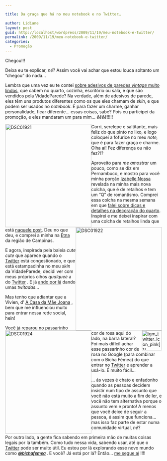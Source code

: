 ```yaml
---

title: Da graça que há no meu notebook e no Twitter…

author: Lidiane
layout: post
guid: http://localhost/wordpress/2009/11/19/meu-notebook-e-twitter/
permalink: /2009/11/19/meu-notebook-e-twitter/
categories:
  - Promoção
---
```

Chegou!!!

Deixa eu te explicar, _né_? Assim você vai achar que estou louca soltanto um “chegou” do nada…

Lembra que uma vez eu te contei [sobre adesivos de paredes _vintage_ muito lindos](http://www.trololodemulher.com.br/2009/10/26/adesivos-de-parede-com-charme-e-estilo/), que cabem no quarto, cozinha, escritório ou sala, e que são vendidos pela VidadeParede? Na verdade, além de adesivos de parede, eles têm uns produtos diferentes como os que eles chamam de _skin_, e que podem ser usados no _notebook_. É para fazer um charme, ganhar personalidade, ficar diferente… essas coisas, sabe? Pois eu participei da promoção, e eles mandaram um para mim… _êêêê_!!!!!

[<img style="display: inline; margin-left: 0; margin-right: 0; border-width: 0;" title="DSC01921" src="http://www.trololodemulher.com.br/blog/wp-content/uploads/2009/11/dsc01921_thumb.jpg" border="0" alt="DSC01921" width="277" height="331" align="left" />](http://www.trololodemulher.com.br/blog/wp-content/uploads/2009/11/dsc01921.jpg)

Corri, serelepe e saltitante, mais feliz do que pinto no lixo, e logo coloquei a fofurice no meu _note,_ que é para fazer graça e charme. Olha aí! Fez diferença ou não fez?!?

[<img style="display: inline; margin-left: 0; margin-right: 0; border-width: 0;" title="DSC01922" src="http://www.trololodemulher.com.br/blog/wp-content/uploads/2009/11/dsc01922_thumb.jpg" border="0" alt="DSC01922" width="277" height="331" align="right" />](http://www.trololodemulher.com.br/blog/wp-content/uploads/2009/11/dsc01922.jpg) Aproveito para _me amostrar_ um pouco, como se diz em Pernambuco, e mostro para você minha porção [Izabelle Nossa](http://www.izabellenossa.com.br/blog/)  revelada na minha mais nova colcha, que é de retalhos e tem um “Q” de romantismo. Comprei essa colcha na mesma semana em que [falei sobre dicas e detalhes na decoração do quarto](http://www.trololodemulher.com.br/2009/10/01/dicas-e-detalhes-na-decoracao-do-quarto/). Inspirei e me deixei inspirar com uma colcha de retalhos linda que está [naquele post](http://www.trololodemulher.com.br/2009/10/01/dicas-e-detalhes-na-decoracao-do-quarto/). Deu no que deu, e comprei a minha na [Etna](http://www.etna.com.br/)  da região de Campinas.

[<img style="display: inline; margin-left: 0; margin-right: 0; border-width: 0;" title="DSC01924" src="http://www.trololodemulher.com.br/blog/wp-content/uploads/2009/11/dsc01924_thumb.jpg" border="0" alt="DSC01924" width="277" height="331" align="left" />](http://www.trololodemulher.com.br/blog/wp-content/uploads/2009/11/dsc01924.jpg)

E agora, inspirada pela baleia _cute cute_ que aparece quando o [Twitter](http://twitter.com/)  está congestionado, e que está estampadinha no meu _skin_ da VidadeParede, decidi ver com meus próprios olhos _qualqueé_ a do [Twitter](http://twitter.com/) . E já [ando por lá](http://twitter.com/bichafemea)  dando umas _twitadas_…

Mas tenho que adiantar que a Vivien, d’ [A Casa da Mãe Joana](http://www.mejoana.blogspot.com/) , bem que me influenciou muito para entrar nessa rede social, hein!

[<img style="display: inline; margin-left: 0; margin-right: 0; border-width: 0;" title="tgm_twitter_icon_pink[1]" src="http://www.trololodemulher.com.br/blog/wp-content/uploads/2009/11/tgm_twitter_icon_pink1_thumb.png" border="0" alt="tgm_twitter_icon_pink[1]" width="64" height="64" align="right" />](http://www.trololodemulher.com.br/blog/wp-content/uploads/2009/11/tgm_twitter_icon_pink11.png) Você já reparou no passarinho cor de rosa aqui do lado, na barra lateral? Foi mais difícil achar esse passarinho cor de rosa no Google (para combinar com o Bicha Fêmea) do que entrar no [Twitter](http://twitter.com/)  e aprender a usá-lo. É muito fácil…

… ás vezes é chato e enfadonho quando as pessoas decidem insistir num tipo de assunto que você não está muito a fim de ler, e você não tem alternativa porque o assunto vem e pronto! A menos que você deixe de seguir a pessoa, é assim que funciona… mas isso faz parte de estar numa comunidade virtual, _né_?

Por outro lado, a gente fica sabendo em primeira mão de muitas coisas legais por lá também. Como tudo nessa vida, sabendo usar, até que o [Twitter](http://twitter.com/)  pode ser muito útil. Eu estou por lá explorando esse novo mundo como **_<span style="font-size: small;">[@bichafemea](http://twitter.com/bichafemea) </span>_**. E você? Já está por lá? Então… [me segue aí](http://twitter.com/bichafemea) !!!!
